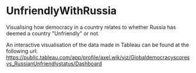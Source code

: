 # UnfriendlyWithRussia
Visualising how democracy in a country relates to whether Russia has deemed a country "Unfriendly" or not.

An interactive visualisation of the data made in Tableau can be found at the following url: 
https://public.tableau.com/app/profile/axel.wik/viz/Globaldemocracyscoresvs_RussianUnfriendlystatus/Dashboard
